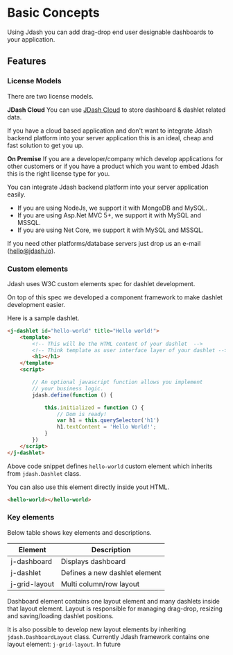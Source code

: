 # Basic Concepts

Using Jdash you can add drag-drop end user designable dashboards to your application.

## Features

### License Models

There are two license models.

**JDash Cloud**
You can use [JDash Cloud](https://app.jdash.io) to store dashboard & dashlet related data. 

If you have a cloud based application and don't want to integrate Jdash backend platform into your server application this is an ideal, cheap and fast solution to get you up.

**On Premise**
If you are a developer/company which develop applications for other customers or if you have a product which you want to embed Jdash this is the right license type for you.

You can integrate Jdash backend platform into your server application easily.

* If you are using NodeJs, we support it with MongoDB and MySQL.
* If you are using Asp.Net MVC 5+, we support it with MySQL and MSSQL.
* If you are using Net Core, we support it with MySQL and MSSQL.

If you need other platforms/database servers just drop us an e-mail (hello@jdash.io).

### Custom elements
Jdash uses W3C custom elements spec for dashlet development. 

On top of this spec we developed a component framework to make dashlet development easier.

Here is a sample dashlet.

```html
<j-dashlet id="hello-world" title="Hello world!">
    <template>
        <!-- This will be the HTML content of your dashlet  -->
        <!-- Think template as user interface layer of your dashlet -->
        <h1></h1>
    </template>
    <script>

        // An optional javascript function allows you implement
        // your business logic.
        jdash.define(function () {

            this.initialized = function () {
                // Dom is ready!
                var h1 = this.querySelector('h1')
                h1.textContent = 'Hello World!';
            }
        })
    </script>
</j-dashlet>
```
Above code snippet defines `hello-world` custom element which inherits from `jdash.Dashlet` class.

You can also use this element directly inside yout HTML.

```html
<hello-world></hello-world>
```

### Key elements

Below table shows key elements and descriptions.

| Element       | Description                   |
| ------------- | -------------------------     |
| j-dashboard   | Displays dashboard            |
| j-dashlet     | Defines a new dashlet element |
| j-grid-layout | Multi column/row layout       |


Dashboard element contains one layout element and many dashlets inside that layout element. Layout is responsible for managing drag-drop, resizing and saving/loading dashlet positions.

It is also possible to develop new layout elements by inheriting `jdash.DashboardLayout` class. Currently Jdash framework contains one layout element: `j-grid-layout`. In future 

